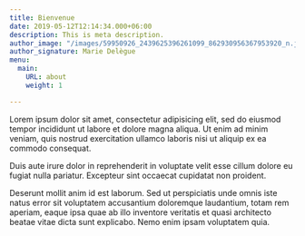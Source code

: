 ```yaml
---
title: Bienvenue
date: 2019-05-12T12:14:34.000+06:00
description: This is meta description.
author_image: "/images/59950926_2439625396261099_862930956367953920_n.jpg"
author_signature: Marie Delègue
menu:
  main:
    URL: about
    weight: 1

---
```

Lorem ipsum dolor sit amet, consectetur adipisicing elit, sed do eiusmod tempor incididunt ut labore et dolore magna aliqua. Ut enim ad minim veniam, quis nostrud exercitation ullamco laboris nisi ut aliquip ex ea commodo consequat.

Duis aute irure dolor in reprehenderit in voluptate velit esse cillum dolore eu fugiat nulla pariatur. Excepteur sint occaecat cupidatat non proident.

Deserunt mollit anim id est laborum. Sed ut perspiciatis unde omnis iste natus error sit voluptatem accusantium doloremque laudantium, totam rem aperiam, eaque ipsa quae ab illo inventore veritatis et quasi architecto beatae vitae dicta sunt explicabo. Nemo enim ipsam voluptatem quia.